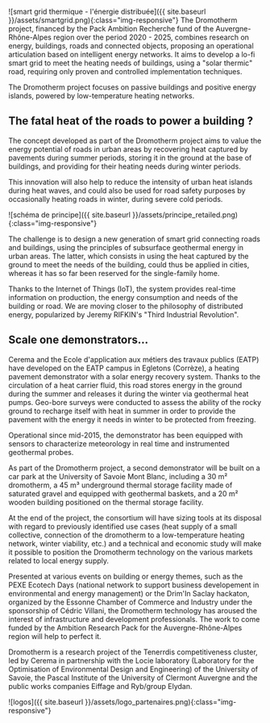 <br>
![smart grid thermique - l'énergie distribuée]({{ site.baseurl }}/assets/smartgrid.png){:class="img-responsive"} 
The Dromotherm project, financed by the Pack Ambition Recherche fund of the Auvergne-Rhône-Alpes region over the period 2020 - 2025,
combines research on energy, buildings, roads and connected objects, proposing an operational articulation based on intelligent
energy networks. It aims to develop a lo-fi smart grid to meet the heating needs of buildings, using a "solar thermic" road, 
requiring only proven and controlled implementation techniques.

The Dromotherm project focuses on passive buildings and positive energy islands, powered by low-temperature 
heating networks.

## The fatal heat of the roads to power a building ?

The concept developed as part of the Dromotherm project aims to value the energy potential of roads in urban areas 
by recovering heat captured by pavements during summer periods, storing it in the ground at the base of buildings, 
and providing for their heating needs during winter periods.

This innovation will also help to reduce the intensity of urban heat islands during heat waves, and 
could also be used for road safety purposes by occasionally heating roads in winter, during severe cold periods.

![schéma de principe]({{ site.baseurl }}/assets/principe_retailed.png){:class="img-responsive"}

The challenge is to design a new generation of smart grid connecting roads and buildings, using the principles of subsurface geothermal energy in urban areas. The latter, which consists in using the heat captured by the ground to meet the needs of the building, could thus be applied in cities, whereas it has so far been reserved for the single-family home.

Thanks to the Internet of Things (IoT), the system provides real-time information on production, the energy consumption and needs of the building or road. We are moving closer to the philosophy of distributed energy, popularized by Jeremy RIFKIN's "Third Industrial Revolution".

## Scale one demonstrators...

Cerema and the Ecole d'application aux métiers des travaux publics (EATP) have developed on the EATP campus in Egletons (Corrèze), a heating pavement demonstrator with a solar energy recovery system. Thanks to the circulation of a heat carrier fluid, this road stores energy in the ground during the summer and releases it during the winter via geothermal heat pumps. Geo-bore surveys were conducted to assess the ability of the rocky ground to recharge itself with heat in summer in order to provide the pavement with the energy it needs in winter to be protected from freezing.

Operational since mid-2015, the demonstrator has been equipped with sensors to characterize meteorology in real time and instrumented geothermal probes.

As part of the Dromotherm project, a second demonstrator will be built on a car park at the University of Savoie Mont Blanc, including a 30 m² dromotherm, a 45 m³ underground thermal storage facility made of saturated gravel and equipped with geothermal baskets, and a 20 m² wooden building positioned on the thermal storage facility.

At the end of the project, the consortium will have sizing tools at its disposal with regard to previously identified use cases (heat supply of a small collective, connection of the dromotherm to a low-temperature heating network, winter viability, etc.) and a technical and economic study will make it possible to position the Dromotherm technology on the various markets related to local energy supply.

Presented at various events on building or energy themes, such as the PEXE Ecotech Days (national network to support business developement in environmental and energy management) or the Drim'In Saclay hackaton, organized by the Essonne Chamber of Commerce and Industry under the sponsorship of Cédric Villani, the Dromotherm technology has aroused the interest of infrastructure and development professionals. The work to come funded by the Ambition Research Pack for the Auvergne-Rhône-Alpes region will help to perfect it.

Dromotherm is a research project of the Tenerrdis competitiveness cluster, led by Cerema in partnership with the Locie laboratory (Laboratory for the Optimisation of Environmental Design and Engineering) of the University of Savoie, the Pascal Institute of the University of Clermont Auvergne and the public works companies Eiffage and Ryb/group Elydan.

![logos]({{ site.baseurl }}/assets/logo_partenaires.png){:class="img-responsive"}
